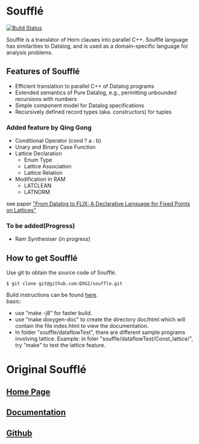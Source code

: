 
# Soufflé

[![Build Status](https://travis-ci.org/souffle-lang/souffle.svg?branch=master)](https://travis-ci.org/souffle-lang/souffle)

Soufflé is a translator of Horn clauses into parallel C++. Soufflé language has similarities to Datalog, and is used as a domain-specific language for analysis problems. 

## Features of Soufflé

*   Efficient translation to parallel C++ of Datalog programs
*   Extended semantics of Pure Datalog, e.g., permitting unbounded recursions with numbers 
*   Simple component model for Datalog specifications 
*   Recursively defined record types (aka. constructors) for tuples 

### Added feature by Qing Gong

*   Conditional Operator (cond ? a : b)
*   Unary and Binary Case Function
*   Lattice Declaration
    *    Enum Type
    *    Lattice Association
    *    Lattice Relation
*   Modification in RAM
    *    LATCLEAN
    *    LATNORM
    
see paper ["From Datalog to FLIX: A Declarative Language for Fixed Points on Lattices"](https://plg.uwaterloo.ca/~olhotak/pubs/pldi16.pdf)

### To be added(Progress)

*   Ram Synthesiser (in progress)

## How to get Soufflé
 
Use git to obtain the source code of Soufflé. 

    $ git clone git@github.com:QXG2/souffle.git
    
Build instructions can be found [here](https://souffle-lang.github.io/build).     
basic: 
*   use "make -j8" for faster build. 
*   use "make doxygen-doc" to create the directory doc/html which will contain the file index.html to view the documentation.
*   In folder "souffle/dataflowTest", there are different sample programs involving lattice. Example: in foler "souffle/dataflowTest/Const_lattice/", try "make" to test the lattice feature.

# Original Soufflé

## [Home Page](https://souffle-lang.github.io/)

## [Documentation](https://souffle-lang.github.io/docs.html)

## [Github](https://github.com/souffle-lang/souffle)
